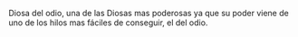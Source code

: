 Diosa del odio, una de las Diosas mas poderosas ya que su poder viene de uno de los hilos mas fáciles de conseguir, el del odio.